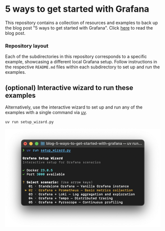 # 5 ways to get started with Grafana

This repository contains a collection of resources and examples to back up the blog post "5 ways to get started with Grafana".
Click [here](https://quesma.com/blog-detail/five-docker-examples-for-grafana-to-get-started-with-metrics-logs-and-traces) to read the blog post.

### Repository layout

Each of the subdirectories in this repository corresponds to a specific example, showcasing a different local Grafana setup.
Follow instructions in the respective `README.md` files within each subdirectory to set up and run the examples.


## (optional) Interactive wizard to run these examples
Alternatively, use the interactive wizard to set up and run any of the examples with a single command via [uv](https://docs.astral.sh/uv/guides/scripts/).

```bash
uv run setup_wizard.py
```

![uv run setup_wizard.py](./setup_wizard.png)
